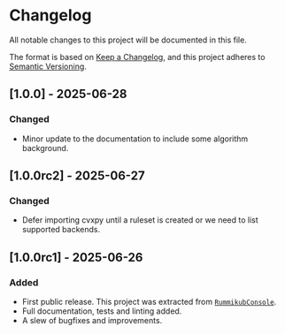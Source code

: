 # Changelog

All notable changes to this project will be documented in this file.

The format is based on [Keep a Changelog](https:/keepachangelog.com/en/1.1.0/),
and this project adheres to [Semantic Versioning](https://semver.org/spec/v2.0.0.html).

<!-- changes go below this line -->

## [1.0.0] - 2025-06-28

### Changed

- Minor update to the documentation to include some algorithm background.

## [1.0.0rc2] - 2025-06-27

### Changed

- Defer importing cvxpy until a ruleset is created or we need to list supported backends.

## [1.0.0rc1] - 2025-06-26

### Added

- First public release. This project was extracted from [`RummikubConsole`](https://github.com/mjpieters/RummikubConsole).
- Full documentation, tests and linting added.
- A slew of bugfixes and improvements.
